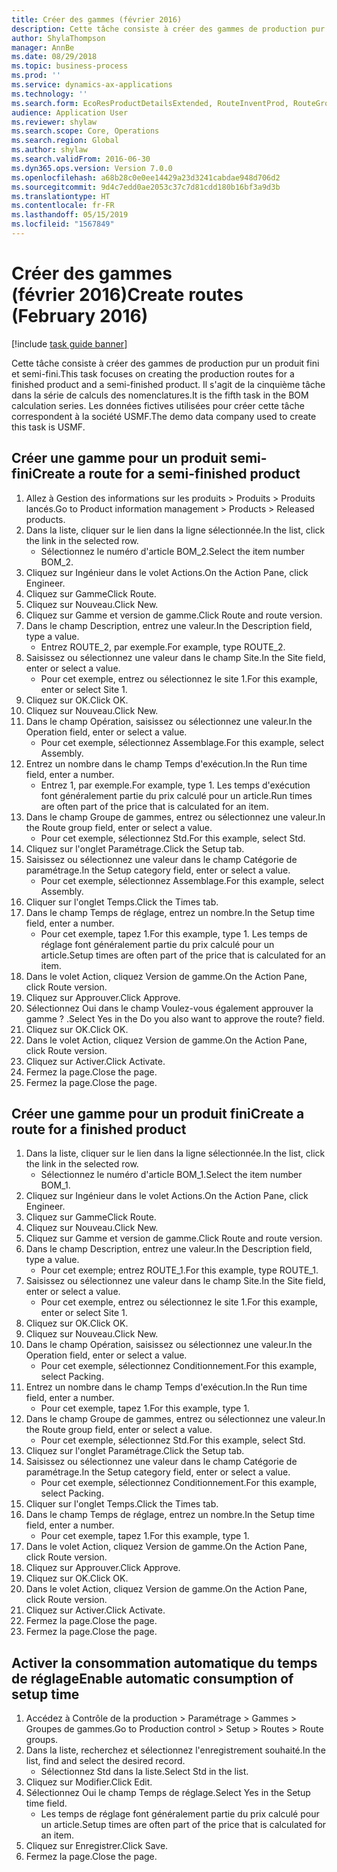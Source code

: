 ```yaml
---
title: Créer des gammes (février 2016)
description: Cette tâche consiste à créer des gammes de production pur un produit fini et semi-fini.
author: ShylaThompson
manager: AnnBe
ms.date: 08/29/2018
ms.topic: business-process
ms.prod: ''
ms.service: dynamics-ax-applications
ms.technology: ''
ms.search.form: EcoResProductDetailsExtended, RouteInventProd, RouteGroup
audience: Application User
ms.reviewer: shylaw
ms.search.scope: Core, Operations
ms.search.region: Global
ms.author: shylaw
ms.search.validFrom: 2016-06-30
ms.dyn365.ops.version: Version 7.0.0
ms.openlocfilehash: a68b28c0e0ee14429a23d3241cabdae948d706d2
ms.sourcegitcommit: 9d4c7edd0ae2053c37c7d81cdd180b16bf3a9d3b
ms.translationtype: HT
ms.contentlocale: fr-FR
ms.lasthandoff: 05/15/2019
ms.locfileid: "1567849"
---
```

# <a name="create-routes-february-2016"></a><span data-ttu-id="3b6ae-103">Créer des gammes (février 2016)</span><span class="sxs-lookup"><span data-stu-id="3b6ae-103">Create routes (February 2016)</span></span>

[!include [task guide banner](../../includes/task-guide-banner.md)]

<span data-ttu-id="3b6ae-104">Cette tâche consiste à créer des gammes de production pur un produit fini et semi-fini.</span><span class="sxs-lookup"><span data-stu-id="3b6ae-104">This task focuses on creating the production routes for a finished product and a semi-finished product.</span></span> <span data-ttu-id="3b6ae-105">Il s'agit de la cinquième tâche dans la série de calculs des nomenclatures.</span><span class="sxs-lookup"><span data-stu-id="3b6ae-105">It is the fifth task in the BOM calculation series.</span></span> <span data-ttu-id="3b6ae-106">Les données fictives utilisées pour créer cette tâche correspondent à la société USMF.</span><span class="sxs-lookup"><span data-stu-id="3b6ae-106">The demo data company used to create this task is USMF.</span></span>


## <a name="create-a-route-for-a-semi-finished-product"></a><span data-ttu-id="3b6ae-107">Créer une gamme pour un produit semi-fini</span><span class="sxs-lookup"><span data-stu-id="3b6ae-107">Create a route for a semi-finished product</span></span>
1. <span data-ttu-id="3b6ae-108">Allez à Gestion des informations sur les produits > Produits > Produits lancés.</span><span class="sxs-lookup"><span data-stu-id="3b6ae-108">Go to Product information management > Products > Released products.</span></span>
2. <span data-ttu-id="3b6ae-109">Dans la liste, cliquer sur le lien dans la ligne sélectionnée.</span><span class="sxs-lookup"><span data-stu-id="3b6ae-109">In the list, click the link in the selected row.</span></span>
    * <span data-ttu-id="3b6ae-110">Sélectionnez le numéro d'article BOM_2.</span><span class="sxs-lookup"><span data-stu-id="3b6ae-110">Select the item number BOM_2.</span></span>  
3. <span data-ttu-id="3b6ae-111">Cliquez sur Ingénieur dans le volet Actions.</span><span class="sxs-lookup"><span data-stu-id="3b6ae-111">On the Action Pane, click Engineer.</span></span>
4. <span data-ttu-id="3b6ae-112">Cliquez sur Gamme</span><span class="sxs-lookup"><span data-stu-id="3b6ae-112">Click Route.</span></span>
5. <span data-ttu-id="3b6ae-113">Cliquez sur Nouveau.</span><span class="sxs-lookup"><span data-stu-id="3b6ae-113">Click New.</span></span>
6. <span data-ttu-id="3b6ae-114">Cliquez sur Gamme et version de gamme.</span><span class="sxs-lookup"><span data-stu-id="3b6ae-114">Click Route and route version.</span></span>
7. <span data-ttu-id="3b6ae-115">Dans le champ Description, entrez une valeur.</span><span class="sxs-lookup"><span data-stu-id="3b6ae-115">In the Description field, type a value.</span></span>
    * <span data-ttu-id="3b6ae-116">Entrez ROUTE_2, par exemple.</span><span class="sxs-lookup"><span data-stu-id="3b6ae-116">For example, type ROUTE_2.</span></span>  
8. <span data-ttu-id="3b6ae-117">Saisissez ou sélectionnez une valeur dans le champ Site.</span><span class="sxs-lookup"><span data-stu-id="3b6ae-117">In the Site field, enter or select a value.</span></span>
    * <span data-ttu-id="3b6ae-118">Pour cet exemple, entrez ou sélectionnez le site 1.</span><span class="sxs-lookup"><span data-stu-id="3b6ae-118">For this example, enter or select Site 1.</span></span>  
9. <span data-ttu-id="3b6ae-119">Cliquez sur OK.</span><span class="sxs-lookup"><span data-stu-id="3b6ae-119">Click OK.</span></span>
10. <span data-ttu-id="3b6ae-120">Cliquez sur Nouveau.</span><span class="sxs-lookup"><span data-stu-id="3b6ae-120">Click New.</span></span>
11. <span data-ttu-id="3b6ae-121">Dans le champ Opération, saisissez ou sélectionnez une valeur.</span><span class="sxs-lookup"><span data-stu-id="3b6ae-121">In the Operation field, enter or select a value.</span></span>
    * <span data-ttu-id="3b6ae-122">Pour cet exemple, sélectionnez Assemblage.</span><span class="sxs-lookup"><span data-stu-id="3b6ae-122">For this example, select Assembly.</span></span>  
12. <span data-ttu-id="3b6ae-123">Entrez un nombre dans le champ Temps d'exécution.</span><span class="sxs-lookup"><span data-stu-id="3b6ae-123">In the Run time field, enter a number.</span></span>
    * <span data-ttu-id="3b6ae-124">Entrez 1, par exemple.</span><span class="sxs-lookup"><span data-stu-id="3b6ae-124">For example, type 1.</span></span> <span data-ttu-id="3b6ae-125">Les temps d'exécution font généralement partie du prix calculé pour un article.</span><span class="sxs-lookup"><span data-stu-id="3b6ae-125">Run times are often part of the price that is calculated for an item.</span></span>  
13. <span data-ttu-id="3b6ae-126">Dans le champ Groupe de gammes, entrez ou sélectionnez une valeur.</span><span class="sxs-lookup"><span data-stu-id="3b6ae-126">In the Route group field, enter or select a value.</span></span>
    * <span data-ttu-id="3b6ae-127">Pour cet exemple, sélectionnez Std.</span><span class="sxs-lookup"><span data-stu-id="3b6ae-127">For this example, select Std.</span></span>  
14. <span data-ttu-id="3b6ae-128">Cliquez sur l'onglet Paramétrage.</span><span class="sxs-lookup"><span data-stu-id="3b6ae-128">Click the Setup tab.</span></span>
15. <span data-ttu-id="3b6ae-129">Saisissez ou sélectionnez une valeur dans le champ Catégorie de paramétrage.</span><span class="sxs-lookup"><span data-stu-id="3b6ae-129">In the Setup category field, enter or select a value.</span></span>
    * <span data-ttu-id="3b6ae-130">Pour cet exemple, sélectionnez Assemblage.</span><span class="sxs-lookup"><span data-stu-id="3b6ae-130">For this example, select Assembly.</span></span>  
16. <span data-ttu-id="3b6ae-131">Cliquer sur l'onglet Temps.</span><span class="sxs-lookup"><span data-stu-id="3b6ae-131">Click the Times tab.</span></span>
17. <span data-ttu-id="3b6ae-132">Dans le champ Temps de réglage, entrez un nombre.</span><span class="sxs-lookup"><span data-stu-id="3b6ae-132">In the Setup time field, enter a number.</span></span>
    * <span data-ttu-id="3b6ae-133">Pour cet exemple, tapez 1.</span><span class="sxs-lookup"><span data-stu-id="3b6ae-133">For this example, type 1.</span></span> <span data-ttu-id="3b6ae-134">Les temps de réglage font généralement partie du prix calculé pour un article.</span><span class="sxs-lookup"><span data-stu-id="3b6ae-134">Setup times are often part of the price that is calculated for an item.</span></span>  
18. <span data-ttu-id="3b6ae-135">Dans le volet Action, cliquez Version de gamme.</span><span class="sxs-lookup"><span data-stu-id="3b6ae-135">On the Action Pane, click Route version.</span></span>
19. <span data-ttu-id="3b6ae-136">Cliquez sur Approuver.</span><span class="sxs-lookup"><span data-stu-id="3b6ae-136">Click Approve.</span></span>
20. <span data-ttu-id="3b6ae-137">Sélectionnez Oui dans le champ Voulez-vous également approuver la gamme ? .</span><span class="sxs-lookup"><span data-stu-id="3b6ae-137">Select Yes in the Do you also want to approve the route? field.</span></span>
21. <span data-ttu-id="3b6ae-138">Cliquez sur OK.</span><span class="sxs-lookup"><span data-stu-id="3b6ae-138">Click OK.</span></span>
22. <span data-ttu-id="3b6ae-139">Dans le volet Action, cliquez Version de gamme.</span><span class="sxs-lookup"><span data-stu-id="3b6ae-139">On the Action Pane, click Route version.</span></span>
23. <span data-ttu-id="3b6ae-140">Cliquez sur Activer.</span><span class="sxs-lookup"><span data-stu-id="3b6ae-140">Click Activate.</span></span>
24. <span data-ttu-id="3b6ae-141">Fermez la page.</span><span class="sxs-lookup"><span data-stu-id="3b6ae-141">Close the page.</span></span>
25. <span data-ttu-id="3b6ae-142">Fermez la page.</span><span class="sxs-lookup"><span data-stu-id="3b6ae-142">Close the page.</span></span>

## <a name="create-a-route-for-a-finished-product"></a><span data-ttu-id="3b6ae-143">Créer une gamme pour un produit fini</span><span class="sxs-lookup"><span data-stu-id="3b6ae-143">Create a route for a finished product</span></span>
1. <span data-ttu-id="3b6ae-144">Dans la liste, cliquer sur le lien dans la ligne sélectionnée.</span><span class="sxs-lookup"><span data-stu-id="3b6ae-144">In the list, click the link in the selected row.</span></span>
    * <span data-ttu-id="3b6ae-145">Sélectionnez le numéro d'article BOM_1.</span><span class="sxs-lookup"><span data-stu-id="3b6ae-145">Select the item number BOM_1.</span></span>  
2. <span data-ttu-id="3b6ae-146">Cliquez sur Ingénieur dans le volet Actions.</span><span class="sxs-lookup"><span data-stu-id="3b6ae-146">On the Action Pane, click Engineer.</span></span>
3. <span data-ttu-id="3b6ae-147">Cliquez sur Gamme</span><span class="sxs-lookup"><span data-stu-id="3b6ae-147">Click Route.</span></span>
4. <span data-ttu-id="3b6ae-148">Cliquez sur Nouveau.</span><span class="sxs-lookup"><span data-stu-id="3b6ae-148">Click New.</span></span>
5. <span data-ttu-id="3b6ae-149">Cliquez sur Gamme et version de gamme.</span><span class="sxs-lookup"><span data-stu-id="3b6ae-149">Click Route and route version.</span></span>
6. <span data-ttu-id="3b6ae-150">Dans le champ Description, entrez une valeur.</span><span class="sxs-lookup"><span data-stu-id="3b6ae-150">In the Description field, type a value.</span></span>
    * <span data-ttu-id="3b6ae-151">Pour cet exemple; entrez ROUTE_1.</span><span class="sxs-lookup"><span data-stu-id="3b6ae-151">For this example, type ROUTE_1.</span></span>  
7. <span data-ttu-id="3b6ae-152">Saisissez ou sélectionnez une valeur dans le champ Site.</span><span class="sxs-lookup"><span data-stu-id="3b6ae-152">In the Site field, enter or select a value.</span></span>
    * <span data-ttu-id="3b6ae-153">Pour cet exemple, entrez ou sélectionnez le site 1.</span><span class="sxs-lookup"><span data-stu-id="3b6ae-153">For this example, enter or select Site 1.</span></span>  
8. <span data-ttu-id="3b6ae-154">Cliquez sur OK.</span><span class="sxs-lookup"><span data-stu-id="3b6ae-154">Click OK.</span></span>
9. <span data-ttu-id="3b6ae-155">Cliquez sur Nouveau.</span><span class="sxs-lookup"><span data-stu-id="3b6ae-155">Click New.</span></span>
10. <span data-ttu-id="3b6ae-156">Dans le champ Opération, saisissez ou sélectionnez une valeur.</span><span class="sxs-lookup"><span data-stu-id="3b6ae-156">In the Operation field, enter or select a value.</span></span>
    * <span data-ttu-id="3b6ae-157">Pour cet exemple, sélectionnez Conditionnement.</span><span class="sxs-lookup"><span data-stu-id="3b6ae-157">For this example, select Packing.</span></span>  
11. <span data-ttu-id="3b6ae-158">Entrez un nombre dans le champ Temps d'exécution.</span><span class="sxs-lookup"><span data-stu-id="3b6ae-158">In the Run time field, enter a number.</span></span>
    * <span data-ttu-id="3b6ae-159">Pour cet exemple, tapez 1.</span><span class="sxs-lookup"><span data-stu-id="3b6ae-159">For this example, type 1.</span></span>  
12. <span data-ttu-id="3b6ae-160">Dans le champ Groupe de gammes, entrez ou sélectionnez une valeur.</span><span class="sxs-lookup"><span data-stu-id="3b6ae-160">In the Route group field, enter or select a value.</span></span>
    * <span data-ttu-id="3b6ae-161">Pour cet exemple, sélectionnez Std.</span><span class="sxs-lookup"><span data-stu-id="3b6ae-161">For this example, select Std.</span></span>  
13. <span data-ttu-id="3b6ae-162">Cliquez sur l'onglet Paramétrage.</span><span class="sxs-lookup"><span data-stu-id="3b6ae-162">Click the Setup tab.</span></span>
14. <span data-ttu-id="3b6ae-163">Saisissez ou sélectionnez une valeur dans le champ Catégorie de paramétrage.</span><span class="sxs-lookup"><span data-stu-id="3b6ae-163">In the Setup category field, enter or select a value.</span></span>
    * <span data-ttu-id="3b6ae-164">Pour cet exemple, sélectionnez Conditionnement.</span><span class="sxs-lookup"><span data-stu-id="3b6ae-164">For this example, select Packing.</span></span>  
15. <span data-ttu-id="3b6ae-165">Cliquer sur l'onglet Temps.</span><span class="sxs-lookup"><span data-stu-id="3b6ae-165">Click the Times tab.</span></span>
16. <span data-ttu-id="3b6ae-166">Dans le champ Temps de réglage, entrez un nombre.</span><span class="sxs-lookup"><span data-stu-id="3b6ae-166">In the Setup time field, enter a number.</span></span>
    * <span data-ttu-id="3b6ae-167">Pour cet exemple, tapez 1.</span><span class="sxs-lookup"><span data-stu-id="3b6ae-167">For this example, type 1.</span></span>  
17. <span data-ttu-id="3b6ae-168">Dans le volet Action, cliquez Version de gamme.</span><span class="sxs-lookup"><span data-stu-id="3b6ae-168">On the Action Pane, click Route version.</span></span>
18. <span data-ttu-id="3b6ae-169">Cliquez sur Approuver.</span><span class="sxs-lookup"><span data-stu-id="3b6ae-169">Click Approve.</span></span>
19. <span data-ttu-id="3b6ae-170">Cliquez sur OK.</span><span class="sxs-lookup"><span data-stu-id="3b6ae-170">Click OK.</span></span>
20. <span data-ttu-id="3b6ae-171">Dans le volet Action, cliquez Version de gamme.</span><span class="sxs-lookup"><span data-stu-id="3b6ae-171">On the Action Pane, click Route version.</span></span>
21. <span data-ttu-id="3b6ae-172">Cliquez sur Activer.</span><span class="sxs-lookup"><span data-stu-id="3b6ae-172">Click Activate.</span></span>
22. <span data-ttu-id="3b6ae-173">Fermez la page.</span><span class="sxs-lookup"><span data-stu-id="3b6ae-173">Close the page.</span></span>
23. <span data-ttu-id="3b6ae-174">Fermez la page.</span><span class="sxs-lookup"><span data-stu-id="3b6ae-174">Close the page.</span></span>

## <a name="enable-automatic-consumption-of-setup-time"></a><span data-ttu-id="3b6ae-175">Activer la consommation automatique du temps de réglage</span><span class="sxs-lookup"><span data-stu-id="3b6ae-175">Enable automatic consumption of setup time</span></span>
1. <span data-ttu-id="3b6ae-176">Accédez à Contrôle de la production > Paramétrage > Gammes > Groupes de gammes.</span><span class="sxs-lookup"><span data-stu-id="3b6ae-176">Go to Production control > Setup > Routes > Route groups.</span></span>
2. <span data-ttu-id="3b6ae-177">Dans la liste, recherchez et sélectionnez l'enregistrement souhaité.</span><span class="sxs-lookup"><span data-stu-id="3b6ae-177">In the list, find and select the desired record.</span></span>
    * <span data-ttu-id="3b6ae-178">Sélectionnez Std dans la liste.</span><span class="sxs-lookup"><span data-stu-id="3b6ae-178">Select Std in the list.</span></span>  
3. <span data-ttu-id="3b6ae-179">Cliquez sur Modifier.</span><span class="sxs-lookup"><span data-stu-id="3b6ae-179">Click Edit.</span></span>
4. <span data-ttu-id="3b6ae-180">Sélectionnez Oui le champ Temps de réglage.</span><span class="sxs-lookup"><span data-stu-id="3b6ae-180">Select Yes in the Setup time field.</span></span>
    * <span data-ttu-id="3b6ae-181">Les temps de réglage font généralement partie du prix calculé pour un article.</span><span class="sxs-lookup"><span data-stu-id="3b6ae-181">Setup times are often part of the price that is calculated for an item.</span></span>  
5. <span data-ttu-id="3b6ae-182">Cliquez sur Enregistrer.</span><span class="sxs-lookup"><span data-stu-id="3b6ae-182">Click Save.</span></span>
6. <span data-ttu-id="3b6ae-183">Fermez la page.</span><span class="sxs-lookup"><span data-stu-id="3b6ae-183">Close the page.</span></span>

